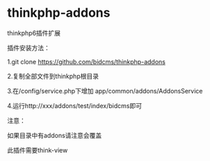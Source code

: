 # thinkphp-addons

thinkphp6插件扩展

插件安装方法：

1.git clone https://github.com/bidcms/thinkphp-addons

2.复制全部文件到thinkphp根目录

3.在/config/service.php下增加
  app/common/addons/AddonsService

4.运行http://xxx/addons/test/index/bidcms即可

注意：

如果目录中有addons请注意会覆盖

此插件需要think-view
